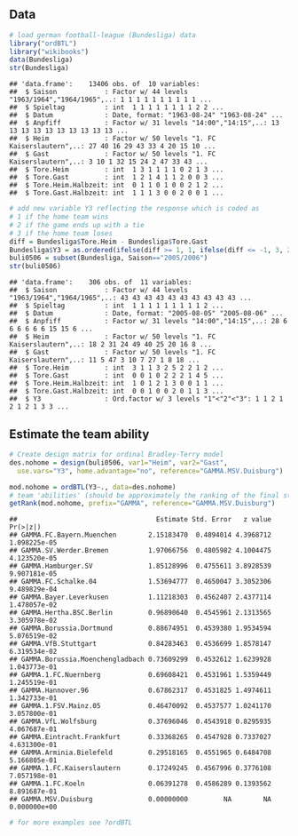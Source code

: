 
## Data

``` r
# load german football-league (Bundesliga) data
library("ordBTL")
library("wikibooks")
data(Bundesliga)
str(Bundesliga)
```

    ## 'data.frame':    13406 obs. of  10 variables:
    ##  $ Saison            : Factor w/ 44 levels "1963/1964","1964/1965",..: 1 1 1 1 1 1 1 1 1 1 ...
    ##  $ Spieltag          : int  1 1 1 1 1 1 1 1 2 2 ...
    ##  $ Datum             : Date, format: "1963-08-24" "1963-08-24" ...
    ##  $ Anpfiff           : Factor w/ 31 levels "14:00","14:15",..: 13 13 13 13 13 13 13 13 13 13 ...
    ##  $ Heim              : Factor w/ 50 levels "1. FC Kaiserslautern",..: 27 40 16 29 43 33 4 20 15 10 ...
    ##  $ Gast              : Factor w/ 50 levels "1. FC Kaiserslautern",..: 3 10 1 32 15 24 2 47 33 43 ...
    ##  $ Tore.Heim         : int  1 3 1 1 1 1 0 2 1 3 ...
    ##  $ Tore.Gast         : int  1 2 1 4 1 1 2 0 0 3 ...
    ##  $ Tore.Heim.Halbzeit: int  0 1 1 0 1 0 0 2 1 2 ...
    ##  $ Tore.Gast.Halbzeit: int  1 1 1 3 0 0 2 0 0 1 ...

``` r
# add new variable Y3 reflecting the response which is coded as 
# 1 if the home team wins
# 2 if the game ends up with a tie
# 3 if the home team loses
diff = Bundesliga$Tore.Heim - Bundesliga$Tore.Gast
Bundesliga$Y3 = as.ordered(ifelse(diff >= 1, 1, ifelse(diff <= -1, 3, 2)))
buli0506 = subset(Bundesliga, Saison=="2005/2006")
str(buli0506)
```

    ## 'data.frame':    306 obs. of  11 variables:
    ##  $ Saison            : Factor w/ 44 levels "1963/1964","1964/1965",..: 43 43 43 43 43 43 43 43 43 43 ...
    ##  $ Spieltag          : int  1 1 1 1 1 1 1 1 1 2 ...
    ##  $ Datum             : Date, format: "2005-08-05" "2005-08-06" ...
    ##  $ Anpfiff           : Factor w/ 31 levels "14:00","14:15",..: 28 6 6 6 6 6 6 15 15 6 ...
    ##  $ Heim              : Factor w/ 50 levels "1. FC Kaiserslautern",..: 18 2 31 24 49 40 25 20 16 8 ...
    ##  $ Gast              : Factor w/ 50 levels "1. FC Kaiserslautern",..: 11 5 47 3 10 7 27 1 8 18 ...
    ##  $ Tore.Heim         : int  3 1 1 3 2 5 2 2 1 2 ...
    ##  $ Tore.Gast         : int  0 0 1 0 2 2 2 1 4 5 ...
    ##  $ Tore.Heim.Halbzeit: int  1 0 1 2 1 3 0 0 1 1 ...
    ##  $ Tore.Gast.Halbzeit: int  0 0 1 0 0 2 0 1 1 3 ...
    ##  $ Y3                : Ord.factor w/ 3 levels "1"<"2"<"3": 1 1 2 1 2 1 2 1 3 3 ...

## Estimate the team ability

``` r
# Create design matrix for ordinal Bradley-Terry model
des.nohome = design(buli0506, var1="Heim", var2="Gast",
  use.vars="Y3", home.advantage="no", reference="GAMMA.MSV.Duisburg")

mod.nohome = ordBTL(Y3~., data=des.nohome)
# team 'abilities' (should be approximately the ranking of the final standings)
getRank(mod.nohome, prefix="GAMMA", reference="GAMMA.MSV.Duisburg")
```

    ##                                   Estimate Std. Error   z value     Pr(>|z|)
    ## GAMMA.FC.Bayern.Muenchen        2.15183470  0.4894014 4.3968712 1.098225e-05
    ## GAMMA.SV.Werder.Bremen          1.97066756  0.4805982 4.1004475 4.123520e-05
    ## GAMMA.Hamburger.SV              1.85128996  0.4755611 3.8928539 9.907181e-05
    ## GAMMA.FC.Schalke.04             1.53694777  0.4650047 3.3052306 9.489829e-04
    ## GAMMA.Bayer.Leverkusen          1.11218303  0.4562407 2.4377114 1.478057e-02
    ## GAMMA.Hertha.BSC.Berlin         0.96890640  0.4545961 2.1313565 3.305978e-02
    ## GAMMA.Borussia.Dortmund         0.88674951  0.4539380 1.9534594 5.076519e-02
    ## GAMMA.VfB.Stuttgart             0.84283463  0.4536699 1.8578147 6.319534e-02
    ## GAMMA.Borussia.Moenchengladbach 0.73609299  0.4532612 1.6239928 1.043773e-01
    ## GAMMA.1.FC.Nuernberg            0.69608421  0.4531961 1.5359449 1.245519e-01
    ## GAMMA.Hannover.96               0.67862317  0.4531825 1.4974611 1.342733e-01
    ## GAMMA.1.FSV.Mainz.05            0.46470092  0.4537577 1.0241170 3.057800e-01
    ## GAMMA.VfL.Wolfsburg             0.37696046  0.4543918 0.8295935 4.067687e-01
    ## GAMMA.Eintracht.Frankfurt       0.33368265  0.4547928 0.7337027 4.631300e-01
    ## GAMMA.Arminia.Bielefeld         0.29518165  0.4551965 0.6484708 5.166805e-01
    ## GAMMA.1.FC.Kaiserslautern       0.17249245  0.4567996 0.3776108 7.057198e-01
    ## GAMMA.1.FC.Koeln                0.06391278  0.4586289 0.1393562 8.891687e-01
    ## GAMMA.MSV.Duisburg              0.00000000         NA        NA 0.000000e+00

``` r
# for more examples see ?ordBTL
```
